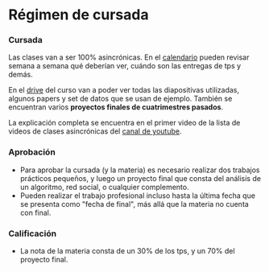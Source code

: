 Régimen de cursada
==================

### Cursada

Las clases van a ser 100% asincrónicas. En el [calendario]({{site.data.cuatrimestre.calendario_detallado}}) pueden revisar semana a semana qué deberían ver, cuándo son las entregas de tps y demás. 

En el [drive]({{site.data.sitios.drive}}) del curso van a poder ver todas las diapositivas utilizadas,  algunos papers y set de datos que se usan de ejemplo. También se encuentran varios **proyectos finales de cuatrimestres pasados**. 

La explicación completa se encuentra en el primer video de la lista de videos de clases asincrónicas del [canal de youtube]({{site.data.sitios.youtube}}).

### Aprobación

* Para aprobar la cursada (y la materia) es necesario realizar dos trabajos prácticos pequeños, y luego un proyecto final que consta del análisis de un algoritmo, red social, o cualquier complemento. 
* Pueden realizar el trabajo profesional incluso hasta la última fecha que se presenta como "fecha de final", más allá que la materia no cuenta con final. 

### Calificación

* La nota de la materia consta de un 30% de los tps, y un 70% del proyecto final. 

